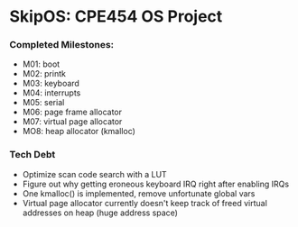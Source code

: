 # SkipOS: CPE454 OS Project

### Completed Milestones:
- M01: boot
- M02: printk
- M03: keyboard
- M04: interrupts
- M05: serial
- M06: page frame allocator
- M07: virtual page allocator
- MO8: heap allocator (kmalloc)

### Tech Debt
- Optimize scan code search with a LUT
- Figure out why getting eroneous keyboard IRQ right after enabling IRQs
- One kmalloc() is implemented, remove unfortunate global vars
- Virtual page allocator currently doesn't keep track of freed virtual addresses on heap (huge address space)